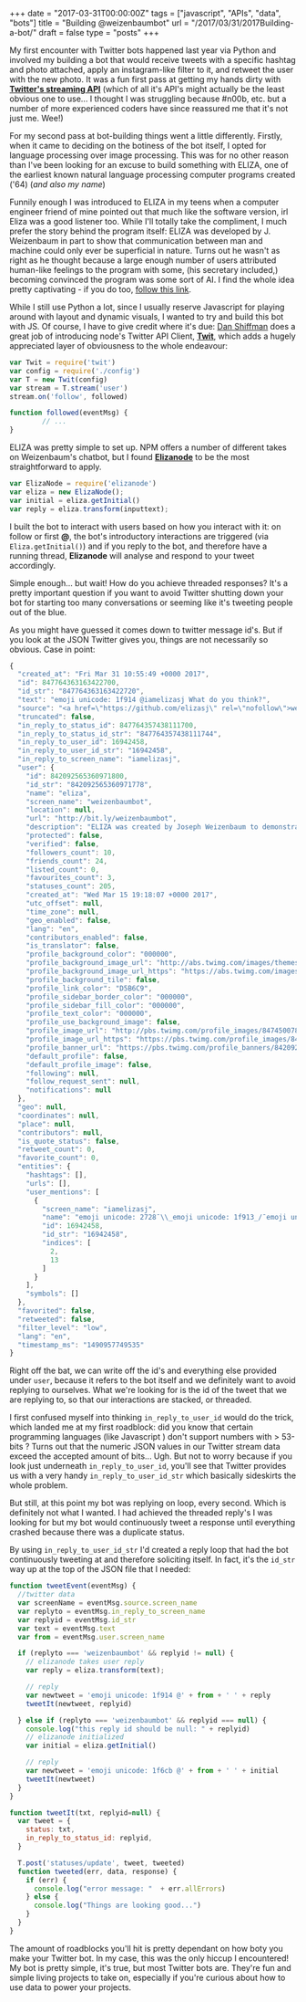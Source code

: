 +++
date = "2017-03-31T00:00:00Z"
tags = ["javascript", "APIs", "data", "bots"]
title = "Building @weizenbaumbot"
url = "/2017/03/31/2017Building-a-bot/"
draft = false
type = "posts"
+++

My first encounter with Twitter bots happened last year via Python and involved my building a bot that would receive tweets with a specific hashtag and photo attached, apply an instagram-like filter to it, and retweet the user with the new photo. It was a fun first pass at getting my hands dirty with [__Twitter's streaming API__](https://dev.twitter.com/streaming/overview) (which of all it's API's might actually be the least obvious one to use... I thought I was struggling because #n00b, etc. but a number of more experienced coders have since reassured me that it's not just me. Wee!)

For my second pass at bot-building things went a little differently. Firstly, when it came to deciding on the botiness of the bot itself, I opted for language processing over image processing. This was for no other reason than I've been looking for an excuse to build something with ELIZA, one of the earliest known natural language processing computer programs created ('64) (_and also my name_)

Funnily enough I was introduced to ELIZA in my teens when a computer engineer friend of mine pointed out that much like the software version, irl Eliza was a good listener too. While I'll totally take the compliment, I much prefer the story behind the program itself: ELIZA was developed by J. Weizenbaum in part to show that communication between man and machine could only ever be superficial in nature. Turns out he wasn't as right as he thought because a large enough number of users attributed human-like feelings to the program with some, (his secretary included,) becoming convinced the program was some sort of AI. I find the whole idea pretty captivating - if you do too, [follow this link](https://en.wikipedia.org/wiki/ELIZA).

While I still use Python a lot,  since I usually reserve Javascript for playing around with layout and dynamic visuals, I wanted to try and build this bot with JS. Of course, I have to give credit where it's due:
[Dan Shiffman](https://twitter.com/shiffman) does a great job of introducing node's Twitter API Client, [__Twit__](https://www.npmjs.com/package/twit), which adds a hugely appreciated layer of obviousness to the whole endeavour:

```javascript
var Twit = require('twit')
var config = require('./config')
var T = new Twit(config)
var stream = T.stream('user')
stream.on('follow', followed)

function followed(eventMsg) {
		// ...
}
```

ELIZA was pretty simple to set up. NPM offers a number of different takes on Weizenbaum's chatbot, but I found [__Elizanode__](https://www.npmjs.com/package/elizanode) to be the most straightforward to apply.

```javascript
var ElizaNode = require('elizanode')
var eliza = new ElizaNode();
var initial = eliza.getInitial()
var reply = eliza.transform(inputtext);
```

I built the bot to interact with users based on how you interact with it: on follow or first __@__, the bot's introductory interactions are triggered (via `Eliza.getInitial()`) and if you reply to the bot, and therefore have a running thread, __Elizanode__ will analyse and respond to your tweet accordingly.

Simple enough... but wait! How do you achieve threaded responses? It's a pretty important question if you want to avoid Twitter shutting down your bot for starting too many conversations or seeming like it's tweeting people out of the blue.

As you might have guessed it comes down to twitter message id's. But if you look at the JSON Twitter gives you, things are not necessarily so obvious. Case in point:

```javascript
{
  "created_at": "Fri Mar 31 10:55:49 +0000 2017",
  "id": 847764363163422700,
  "id_str": "847764363163422720",
  "text": "emoji unicode: 1f914 @iamelizasj What do you think?",
  "source": "<a href=\"https://github.com/elizasj\" rel=\"nofollow\">weizenbaumbot</a>",
  "truncated": false,
  "in_reply_to_status_id": 847764357438111700,
  "in_reply_to_status_id_str": "847764357438111744",
  "in_reply_to_user_id": 16942458,
  "in_reply_to_user_id_str": "16942458",
  "in_reply_to_screen_name": "iamelizasj",
  "user": {
    "id": 842092565360971800,
    "id_str": "842092565360971778",
    "name": "eliza",
    "screen_name": "weizenbaumbot",
    "location": null,
    "url": "http://bit.ly/weizenbaumbot",
    "description": "ELIZA was created by Joseph Weizenbaum to demonstrate the superficiality of communication between man and machine.  MIT AI Lab, '64-66",
    "protected": false,
    "verified": false,
    "followers_count": 10,
    "friends_count": 24,
    "listed_count": 0,
    "favourites_count": 3,
    "statuses_count": 205,
    "created_at": "Wed Mar 15 19:18:07 +0000 2017",
    "utc_offset": null,
    "time_zone": null,
    "geo_enabled": false,
    "lang": "en",
    "contributors_enabled": false,
    "is_translator": false,
    "profile_background_color": "000000",
    "profile_background_image_url": "http://abs.twimg.com/images/themes/theme1/bg.png",
    "profile_background_image_url_https": "https://abs.twimg.com/images/themes/theme1/bg.png",
    "profile_background_tile": false,
    "profile_link_color": "D5B6C9",
    "profile_sidebar_border_color": "000000",
    "profile_sidebar_fill_color": "000000",
    "profile_text_color": "000000",
    "profile_use_background_image": false,
    "profile_image_url": "http://pbs.twimg.com/profile_images/847450078348324865/l_LTIK5w_normal.jpg",
    "profile_image_url_https": "https://pbs.twimg.com/profile_images/847450078348324865/l_LTIK5w_normal.jpg",
    "profile_banner_url": "https://pbs.twimg.com/profile_banners/842092565360971778/1490884263",
    "default_profile": false,
    "default_profile_image": false,
    "following": null,
    "follow_request_sent": null,
    "notifications": null
  },
  "geo": null,
  "coordinates": null,
  "place": null,
  "contributors": null,
  "is_quote_status": false,
  "retweet_count": 0,
  "favorite_count": 0,
  "entities": {
    "hashtags": [],
    "urls": [],
    "user_mentions": [
      {
        "screen_name": "iamelizasj",
        "name": "emoji unicode: 2728¯\\_emoji unicode: 1f913_/¯emoji unicode: 2728",
        "id": 16942458,
        "id_str": "16942458",
        "indices": [
          2,
          13
        ]
      }
    ],
    "symbols": []
  },
  "favorited": false,
  "retweeted": false,
  "filter_level": "low",
  "lang": "en",
  "timestamp_ms": "1490957749535"
}
```

Right off the bat, we can write off the id's and everything else provided under `user`, because it refers to the bot itself and we definitely want to avoid replying to ourselves. What we're looking for is the id of the tweet that we are replying to, so that our interactions are stacked, or threaded.

I first confused myself into thinking `in_reply_to_user_id` would do the trick, which landed me at my first roadblock:  did you know that certain programming languages (like Javascript ) don't support numbers with > 53-bits ? Turns out that the numeric JSON values in our Twitter stream data exceed the accepted amount of bits... Ugh. But not to worry because if you look just underneath `in_reply_to_user_id`, you'll see that Twitter provides us with a very handy `in_reply_to_user_id_str` which basically sideskirts the whole problem.

But still, at this point my bot was replying on loop, every second. Which is definitely not what I wanted. I had achieved the threaded reply's I was looking for but my bot would continuously tweet a response until everything crashed because there was a duplicate status.

By using `in_reply_to_user_id_str` I'd created a reply loop that had the bot continuously tweeting at and therefore soliciting itself. In fact, it's the `id_str` way up at the top of the JSON file that I needed:

```javascript
function tweetEvent(eventMsg) {
  //twitter data
  var screenName = eventMsg.source.screen_name
  var replyto = eventMsg.in_reply_to_screen_name
  var replyid = eventMsg.id_str
  var text = eventMsg.text
  var from = eventMsg.user.screen_name

  if (replyto === 'weizenbaumbot' && replyid != null) {
    // elizanode takes user reply
    var reply = eliza.transform(text);

    // reply
    var newtweet = 'emoji unicode: 1f914 @' + from + ' ' + reply
    tweetIt(newtweet, replyid)

  } else if (replyto === 'weizenbaumbot' && replyid === null) {
    console.log("this reply id should be null: " + replyid)
    // elizanode initialized
    var initial = eliza.getInitial()

    // reply
    var newtweet = 'emoji unicode: 1f6cb @' + from + ' ' + initial
    tweetIt(newtweet)
  }
}

function tweetIt(txt, replyid=null) {
  var tweet = {
    status: txt,
    in_reply_to_status_id: replyid,
  }

  T.post('statuses/update', tweet, tweeted)
  function tweeted(err, data, response) {
    if (err) {
      console.log("error message: "  + err.allErrors)
    } else {
      console.log("Things are looking good...")
    }
  }
}
```

The amount of roadblocks you'll hit is pretty dependant on how boty you make your Twitter bot. In my case, this was the only hiccup I encountered! My bot is pretty simple, it's true, but most Twitter bots are. They're fun and simple living projects to take on, especially if you're curious about how to use data to power your projects.
